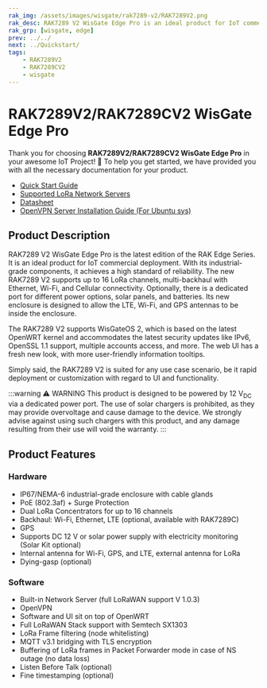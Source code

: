 ```yaml
---
rak_img: /assets/images/wisgate/rak7289-v2/RAK7289V2.png
rak_desc: RAK7289 V2 WisGate Edge Pro is an ideal product for IoT commercial deployment. With its industrial-grade components, it achieves a high standard of reliability. It supports WisGateOS 2, which is based on the latest OpenWRT kernel and accommodates the latest security update.
rak_grp: [wisgate, edge]
prev: ../../
next: ../Quickstart/
tags:
    - RAK7289V2
    - RAK7289CV2
    - wisgate
---
```



#  RAK7289V2/RAK7289CV2 WisGate Edge Pro

Thank you for choosing **RAK7289V2/RAK7289CV2 WisGate Edge Pro** in your awesome IoT Project! 🎉 To help you get started, we have provided you with all the necessary documentation for your product.

* <a href="../Quickstart/" target="_blank">Quick Start Guide</a>
* <a href="../Supported-LoRa-Network-Servers/" target="_blank">Supported LoRa Network Servers</a>
* <a href="../Datasheet/" target="_blank">Datasheet</a>
* <a href="https://docs.rakwireless.com/Knowledge-Hub/Learn/OpenVPN-Server-Installation/" target="_blank">OpenVPN Server Installation Guide (For Ubuntu sys)</a>


## Product Description


RAK7289 V2 WisGate Edge Pro is the latest edition of the RAK Edge Series. It is an ideal product for IoT commercial deployment. With its industrial-grade components, it achieves a high standard of reliability. The new RAK7289 V2 supports up to 16 LoRa channels, multi-backhaul with Ethernet, Wi-Fi, and Cellular connectivity. Optionally, there is a dedicated port for different power options, solar panels, and batteries. Its new enclosure is designed to allow the LTE, Wi-Fi, and GPS antennas to be inside the enclosure.

The RAK7289 V2 supports WisGateOS 2, which is based on the latest OpenWRT kernel and accommodates the latest security updates like IPv6, OpenSSL 1.1 support, multiple accounts access, and more. The web UI has a fresh new look, with more user-friendly information tooltips.

Simply said, the RAK7289 V2 is suited for any use case scenario, be it rapid deployment or customization with regard to UI and functionality.

:::warning ⚠️ WARNING
This product is designed to be powered by 12&nbsp;V<sub>DC</sub> via a dedicated power port. The use of solar chargers is prohibited, as they may provide overvoltage and cause damage to the device. We strongly advise against using such chargers with this product, and any damage resulting from their use will void the warranty.
:::

## Product Features

### Hardware

- IP67/NEMA-6 industrial-grade enclosure with cable glands
- PoE (802.3af) + Surge Protection
- Dual LoRa Concentrators for up to 16 channels
- Backhaul: Wi-Fi, Ethernet, LTE (optional, available with RAK7289C)
- GPS
- Supports DC 12&nbsp;V or solar power supply with electricity monitoring (Solar Kit optional)
- Internal antenna for Wi-Fi, GPS, and LTE, external antenna for LoRa
- Dying-gasp (optional)

### Software

- Built-in Network Server (full LoRaWAN support V 1.0.3)
- OpenVPN
- Software and UI sit on top of OpenWRT
- Full LoRaWAN Stack support with Semtech SX1303
- LoRa Frame filtering (node whitelisting)
- MQTT v3.1 bridging with TLS encryption
- Buffering of LoRa frames in Packet Forwarder mode in case of NS outage (no data loss)
- Listen Before Talk (optional)
- Fine timestamping (optional)